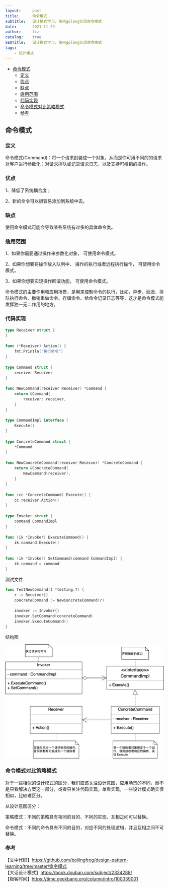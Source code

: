 ```yaml
---
layout:     post
title:      命令模式
subtitle:   设计模式学习，使用golang实现命令模式
date:       2021-11-29
author:     liz
catalog:    true
SEOTitle:   设计模式学习，使用golang实现命令模式
tags:
    - 设计模式
---
```


<!-- START doctoc generated TOC please keep comment here to allow auto update -->
<!-- DON'T EDIT THIS SECTION, INSTEAD RE-RUN doctoc TO UPDATE -->

- [命令模式](#%E5%91%BD%E4%BB%A4%E6%A8%A1%E5%BC%8F)
  - [定义](#%E5%AE%9A%E4%B9%89)
  - [优点](#%E4%BC%98%E7%82%B9)
  - [缺点](#%E7%BC%BA%E7%82%B9)
  - [适用范围](#%E9%80%82%E7%94%A8%E8%8C%83%E5%9B%B4)
  - [代码实现](#%E4%BB%A3%E7%A0%81%E5%AE%9E%E7%8E%B0)
  - [命令模式对比策略模式](#%E5%91%BD%E4%BB%A4%E6%A8%A1%E5%BC%8F%E5%AF%B9%E6%AF%94%E7%AD%96%E7%95%A5%E6%A8%A1%E5%BC%8F)
  - [参考](#%E5%8F%82%E8%80%83)

<!-- END doctoc generated TOC please keep comment here to allow auto update -->

## 命令模式

### 定义

命令模式(Command)：将一个请求封装成一个对象，从而是你可用不同的的请求对客户进行参数化；对请求排队或记录请求日志，以及支持可撤销的操作。  

### 优点

1、降低了系统耦合度；  

2、新的命令可以很容易添加到系统中去。   

### 缺点

使用命令模式可能会导致某些系统有过多的具体命令类。   

### 适用范围

1、如果你需要通过操作来参数化对象， 可使用命令模式。  

2、如果你想要将操作放入队列中、 操作的执行或者远程执行操作， 可使用命令模式。   

3、如果你想要实现操作回滚功能， 可使用命令模式。  

命令模式的主要作用和应用场景，是用来控制命令的执行，比如，异步、延迟、排队执行命令、撤销重做命令、存储命令、给命令记录日志等等，这才是命令模式能发挥独一无二作用的地方。  

### 代码实现

```go
type Receiver struct {
}

func (*Receiver) Action() {
	fmt.Println("执行命令")
}

type Command struct {
	receiver Receiver
}

func NewCommand(receiver Receiver) *Command {
	return &Command{
		receiver: receiver,
	}
}

type CommandImpl interface {
	Execute()
}

type ConcreteCommand struct {
	*Command
}

func NewConcreteCommand(receiver Receiver) *ConcreteCommand {
	return &ConcreteCommand{
		NewCommand(receiver),
	}
}

func (cc *ConcreteCommand) Execute() {
	cc.receiver.Action()
}

type Invoker struct {
	command CommandImpl
}

func (ik *Invoker) ExecuteCommand() {
	ik.command.Execute()
}

func (ik *Invoker) SetCommand(command CommandImpl) {
	ik.command = command
}
```

测试文件  

```go
func TestNewCommand(t *testing.T) {
	r := Receiver{}
	concreteCommand := NewConcreteCommand(r)

	invoker := Invoker{}
	invoker.SetCommand(concreteCommand)
	invoker.ExecuteCommand()
}
```

结构图  

<img src="/img/pattern-command.png" alt="command" />

### 命令模式对比策略模式

对于一些相似的设计模式的区分，我们应该关注设计意图，应用场景的不同，而不是只看解决方案这一部分，或者只关注代码实现。单看实现，一些设计模式确实很相似，比较难区分。    

从设计意图区分：  

策略模式：不同的策略具有相同的目的、不同的实现、互相之间可以替换。  

命令模式：不同的命令具有不同的目的，对应不同的处理逻辑，并且互相之间不可替换。    

### 参考

【文中代码】https://github.com/boilingfrog/design-pattern-learning/tree/master/命令模式       
【大话设计模式】https://book.douban.com/subject/2334288/  
【极客时间】https://time.geekbang.org/column/intro/100039001     